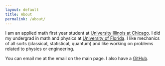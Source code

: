 ```yaml
---
layout: default
title: About
permalink: /about/
---
```


I am an applied math first year student at [University Illinois at Chicago](mscs.uic.edu). I did my undergrad in math and physics at [University of Florida](math.ufl.edu). I like mechanics of all sorts (classical, statistical, quantum) and like working on problems related to physics or engineering.

You can email me at the email on the main page. I also have a [GitHub](github.com/samueltwallace).
